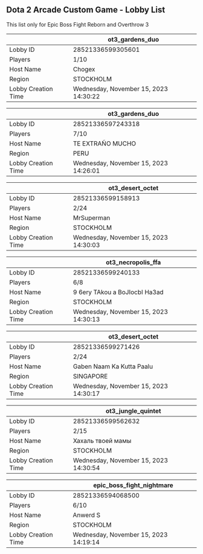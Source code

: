 ## Dota 2 Arcade Custom Game - Lobby List

This list only for Epic Boss Fight Reborn and Overthrow 3

|  | ot3_gardens_duo |
| ------ | ------ |
| Lobby ID | 28521336599305601 |
| Players | 1/10 |
| Host Name | Chogex |
| Region | STOCKHOLM |
| Lobby Creation Time | Wednesday, November 15, 2023 14:30:22 |


|  | ot3_gardens_duo |
| ------ | ------ |
| Lobby ID | 28521336597243318 |
| Players | 7/10 |
| Host Name | TE EXTRAÑO MUCHO |
| Region | PERU |
| Lobby Creation Time | Wednesday, November 15, 2023 14:26:01 |


|  | ot3_desert_octet |
| ------ | ------ |
| Lobby ID | 28521336599158913 |
| Players | 2/24 |
| Host Name | MrSuperman|002| |
| Region | STOCKHOLM |
| Lobby Creation Time | Wednesday, November 15, 2023 14:30:03 |


|  | ot3_necropolis_ffa |
| ------ | ------ |
| Lobby ID | 28521336599240133 |
| Players | 6/8 |
| Host Name | 9 6erу TAkou a BoJIocbI Ha3ad |
| Region | STOCKHOLM |
| Lobby Creation Time | Wednesday, November 15, 2023 14:30:13 |


|  | ot3_desert_octet |
| ------ | ------ |
| Lobby ID | 28521336599271426 |
| Players | 2/24 |
| Host Name | Gaben Naam Ka Kutta Paalu |
| Region | SINGAPORE |
| Lobby Creation Time | Wednesday, November 15, 2023 14:30:17 |


|  | ot3_jungle_quintet |
| ------ | ------ |
| Lobby ID | 28521336599562632 |
| Players | 2/15 |
| Host Name | Хахаль твоей мамы |
| Region | STOCKHOLM |
| Lobby Creation Time | Wednesday, November 15, 2023 14:30:54 |


|  | epic_boss_fight_nightmare |
| ------ | ------ |
| Lobby ID | 28521336594068500 |
| Players | 6/10 |
| Host Name | Anwerd S |
| Region | STOCKHOLM |
| Lobby Creation Time | Wednesday, November 15, 2023 14:19:14 |


